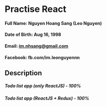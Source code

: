 # Practise React
#### Full Name: Nguyen Hoang Sang (Leo Nguyen)
#### Date of Birth: Aug 16, 1998
#### Email: im.nhsang@gmail.com
#### Facebook: fb.com/im.leonguyennn

## Description
##### Todo list app (only ReactJS) - 100%
##### Todo list app (ReactJS + Redux) - 100%
